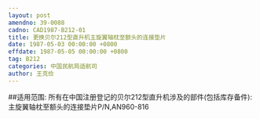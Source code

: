 ```yaml
---
layout: post
amendno: 39-0088
cadno: CAD1987-B212-01
title: 更换贝尔212型直升机主旋翼轴枕至额头的连接垫片
date: 1987-05-03 00:00:00 +0800
effdate: 1987-05-05 00:00:00 +0800
tag: B212
categories: 中国民航局适航司
author: 王克俭
---
```


##适用范围:
所有在中国注册登记的贝尔212型直升机涉及的部件(包括库存备件): 主旋翼轴枕至额头的连接垫片P/N,AN960-816

